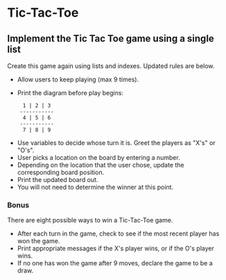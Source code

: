 # Tic-Tac-Toe

## Implement the Tic Tac Toe game using a single list

Create this game again using lists and indexes. Updated rules are below.

* Allow users to keep playing (max 9 times).

* Print the diagram before play begins:

```
     1 | 2 | 3  
    -----------
     4 | 5 | 6  
    -----------
     7 | 8 | 9
```

* Use variables to decide whose turn it is. Greet the players as "X's" or "O's".
* User picks a location on the board by entering a number.
* Depending on the location that the user chose, update the corresponding board position.
* Print the updated board out.
* You will not need to determine the winner at this point.

### Bonus

There are eight possible ways to win a Tic-Tac-Toe game.

* After each turn in the game, check to see if the most recent player has won the game.
* Print appropriate messages if the X's player wins, or if the O's player wins.
* If no one has won the game after 9 moves, declare the game to be a draw.

